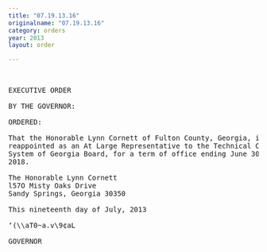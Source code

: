 ```yaml
---
title: "07.19.13.16"
originalname: "07.19.13.16"
category: orders
year: 2013
layout: order

---
```

<pre>
 

EXECUTIVE ORDER

BY THE GOVERNOR:

ORDERED:

That the Honorable Lynn Cornett of Fulton County, Georgia, is
reappointed as an At Large Representative to the Technical College
System of Georgia Board, for a term of office ending June 30,
2018.

The Honorable Lynn Cornett
l57O Misty Oaks Drive
Sandy Springs, Georgia 30350

This nineteenth day of July, 2013

‘(\\aT0~a.v\9¢aL

GOVERNOR

</pre>
